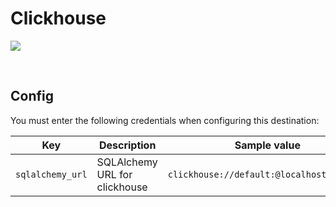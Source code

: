 # Clickhouse

![](https://camo.githubusercontent.com/c3b3424df9a33164786f8645a6f474ab58dfc8531fdaf5d897749a9849ec55c9/68747470733a2f2f636c69636b686f7573652e636f6d2f696d616765732f63685f67685f6c6f676f5f726f756e6465642e706e67)

<br />

## Config

You must enter the following credentials when configuring this destination:

| Key | Description | Sample value
| --- | --- | --- |
| `sqlalchemy_url` | SQLAlchemy URL for clickhouse | `clickhouse://default:@localhost/default` |
